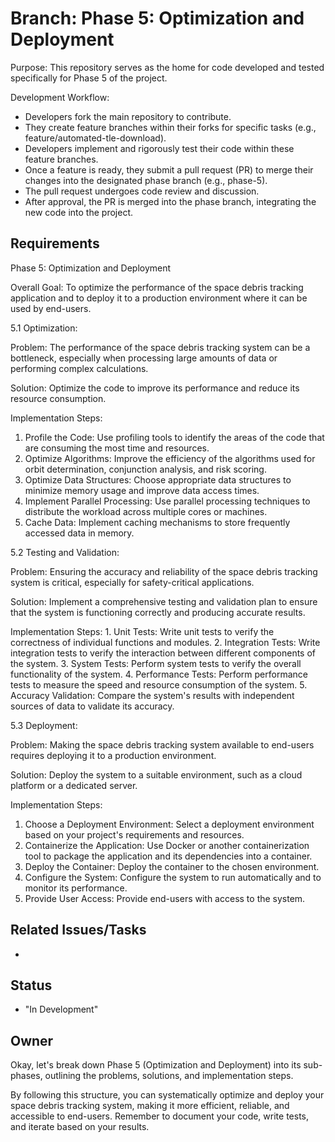 # Branch: Phase 5: Optimization and Deployment

Purpose: This repository serves as the home for code developed and tested specifically for Phase 5 of the project.

Development Workflow:
*   Developers fork the main repository to contribute.
*   They create feature branches within their forks for specific tasks (e.g., feature/automated-tle-download).
*   Developers implement and rigorously test their code within these feature branches.
*   Once a feature is ready, they submit a pull request (PR) to merge their changes into the designated phase branch (e.g., phase-5).
*   The pull request undergoes code review and discussion.
*   After approval, the PR is merged into the phase branch, integrating the new code into the project.

## Requirements

Phase 5: Optimization and Deployment

Overall Goal: To optimize the performance of the space debris tracking application and to deploy it to a production environment where it can be used by end-users.

5.1 Optimization:

Problem: The performance of the space debris tracking system can be a bottleneck, especially when processing large amounts of data or performing complex calculations.

Solution: Optimize the code to improve its performance and reduce its resource consumption.
   
Implementation Steps:
  1.    Profile the Code: Use profiling tools to identify the areas of the code that are consuming the most time and resources.
  2.    Optimize Algorithms: Improve the efficiency of the algorithms used for orbit determination, conjunction analysis, and risk scoring.
  3.    Optimize Data Structures: Choose appropriate data structures to minimize memory usage and improve data access times.
  4.    Implement Parallel Processing: Use parallel processing techniques to distribute the workload across multiple cores or machines.
  5.    Cache Data: Implement caching mechanisms to store frequently accessed data in memory.


5.2 Testing and Validation:

Problem: Ensuring the accuracy and reliability of the space debris tracking system is critical, especially for safety-critical applications.

Solution: Implement a comprehensive testing and validation plan to ensure that the system is functioning correctly and producing accurate results.

Implementation Steps:
    1.  Unit Tests: Write unit tests to verify the correctness of individual functions and modules.
    2.  Integration Tests: Write integration tests to verify the interaction between different components of the system.
    3.  System Tests: Perform system tests to verify the overall functionality of the system.
    4.  Performance Tests: Perform performance tests to measure the speed and resource consumption of the system.
    5.  Accuracy Validation: Compare the system's results with independent sources of data to validate its accuracy.


5.3 Deployment:

Problem: Making the space debris tracking system available to end-users requires deploying it to a production environment.

Solution: Deploy the system to a suitable environment, such as a cloud platform or a dedicated server.

Implementation Steps:
 1.  Choose a Deployment Environment: Select a deployment environment based on your project's requirements and resources.
 2.  Containerize the Application: Use Docker or another containerization tool to package the application and its dependencies into a container.
 3.  Deploy the Container: Deploy the container to the chosen environment.
 4.  Configure the System: Configure the system to run automatically and to monitor its performance.
 5.  Provide User Access: Provide end-users with access to the system.

## Related Issues/Tasks

*   <links to related issues in your issue tracker>

## Status

* "In Development"

## Owner

<name of the developer responsible for the branch>Okay, let's break down Phase 5 (Optimization and Deployment) into its sub-phases, outlining the problems, solutions, and implementation steps.



By following this structure, you can systematically optimize and deploy your space debris tracking system, making it more efficient, reliable, and accessible to end-users. Remember to document your code, write tests, and iterate based on your results.
